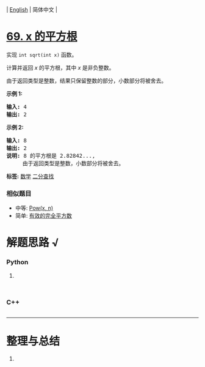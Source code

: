 | [English](README_EN.md) | 简体中文 |

# [69. x 的平方根](https://leetcode-cn.com/problems/sqrtx)
<p>实现&nbsp;<code>int sqrt(int x)</code>&nbsp;函数。</p>

<p>计算并返回&nbsp;<em>x</em>&nbsp;的平方根，其中&nbsp;<em>x </em>是非负整数。</p>

<p>由于返回类型是整数，结果只保留整数的部分，小数部分将被舍去。</p>

<p><strong>示例 1:</strong></p>

<pre><strong>输入:</strong> 4
<strong>输出:</strong> 2
</pre>

<p><strong>示例 2:</strong></p>

<pre><strong>输入:</strong> 8
<strong>输出:</strong> 2
<strong>说明:</strong> 8 的平方根是 2.82842..., 
&nbsp;    由于返回类型是整数，小数部分将被舍去。
</pre>

**标签:**  [数学](https://leetcode-cn.com/tag/math) [二分查找](https://leetcode-cn.com/tag/binary-search) 
 ### 相似题目
- 中等:	[Pow(x, n)](https://leetcode-cn.com/problems/powx-n) 
- 简单:	[有效的完全平方数](https://leetcode-cn.com/problems/valid-perfect-square) 

# 解题思路 √

### Python

1. 

```python

```


```python

```

### C++

```cpp

```

---



# 整理与总结

1. 